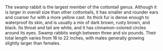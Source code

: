 The swamp rabbit is the largest member of the cottontail genus. 
Although it is larger in overall size than other cottontails, 
it has smaller and rounder ears and coarser fur with a more yellow cast. 
Its thick fur is dense enough to waterproof its skin, and is usually a mix of dark brown, rusty brown, and black. 
Its throat and tail are white, and it has cinnamon-colored circles around its eyes. 
Swamp rabbits weigh between three and six pounds. 
Their total length varies from 16 to 22 inches, with males generally growing slightly larger than females.

